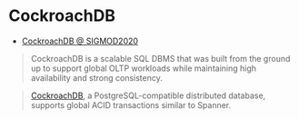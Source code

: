# CockroachDB

- [CockroachDB @ SIGMOD2020](https://dl.acm.org/doi/abs/10.1145/3318464.3386134)
> CockroachDB is a scalable SQL DBMS that was built from the ground up 
> to support global OLTP workloads while maintaining high availability and strong consistency.

> [CockroachDB](https://blog.yugabyte.com/implementing-distributed-transactions-the-google-way-percolator-vs-spanner), 
> a PostgreSQL-compatible distributed database, 
> supports global ACID transactions similar to Spanner.